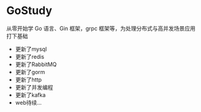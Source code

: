# GoStudy
从零开始学 Go 语言、Gin 框架，grpc 框架等，为处理分布式与高并发场景应用打下基础

- 更新了mysql
- 更新了redis
- 更新了RabbitMQ
- 更新了gorm
- 更新了http
- 更新了并发编程
- 更新了kafka
- web待续...

